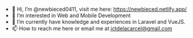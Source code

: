 - 👋 Hi, I’m @newbieced0411, visit me here: https://newbieced.netlify.app/
- 👀 I’m interested in Web and Mobile Development
- 🌱 I’m currently have knowledge and experiences in Laravel and VueJS.
- 📫 How to reach me here or email me at jctdelacarcel@gmail.com

<!---
newbieced0411/newbieced0411 is a ✨ special ✨ repository because its `README.md` (this file) appears on your GitHub profile.
You can click the Preview link to take a look at your changes.
--->
